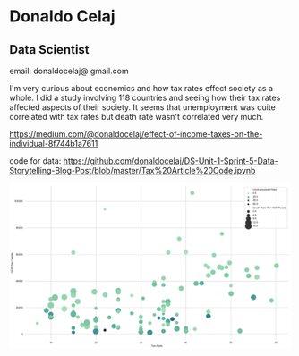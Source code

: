 # Donaldo Celaj
## Data Scientist
email: donaldocelaj@ gmail.com





I'm very curious about economics and how tax rates effect society as a whole. I did a study involving 118 countries and seeing how their tax rates affected aspects of their society. It seems that unemployment was quite correlated with tax rates but death rate wasn't correlated very much.

https://medium.com/@donaldocelaj/effect-of-income-taxes-on-the-individual-8f744b1a7611 

code for data: https://github.com/donaldocelaj/DS-Unit-1-Sprint-5-Data-Storytelling-Blog-Post/blob/master/Tax%20Article%20Code.ipynb

![graph](graph1.png)
